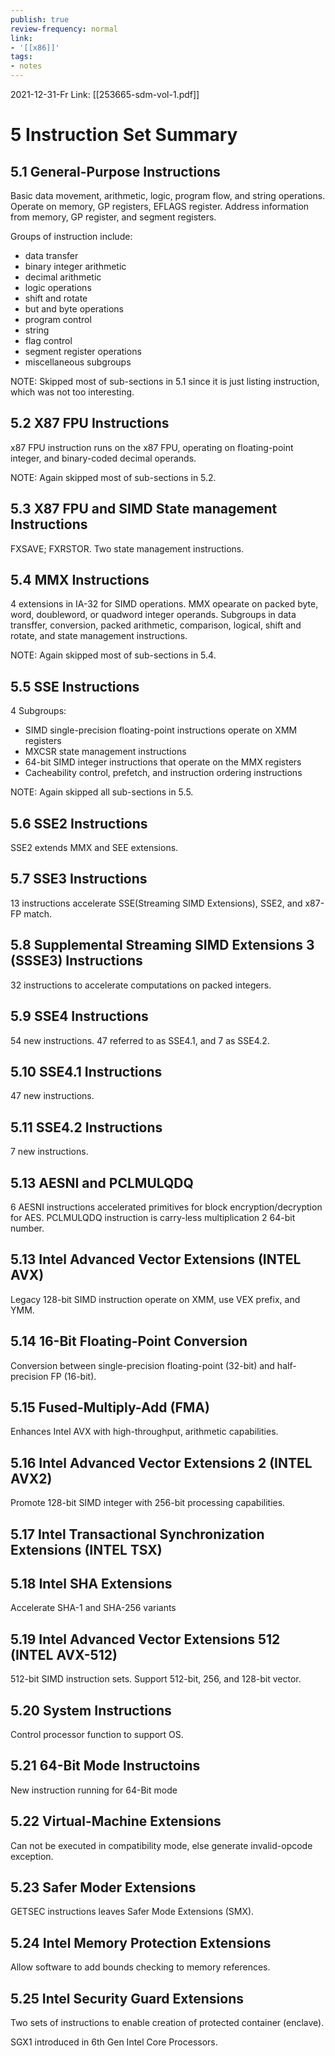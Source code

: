 ```yaml
---
publish: true
review-frequency: normal
link:
- '[[x86]]'
tags:
- notes
---
```

2021-12-31-Fr
Link: [[253665-sdm-vol-1.pdf]]

# 5 Instruction Set Summary

## 5.1 General-Purpose Instructions

Basic data movement, arithmetic, logic, program flow, and string operations. Operate on memory, GP registers, EFLAGS register. Address information from memory, GP register, and segment registers.

Groups of instruction include:
* data transfer
* binary integer arithmetic
* decimal arithmetic
* logic operations
* shift and rotate
* but and byte operations
* program control
* string
* flag control
* segment register operations
* miscellaneous subgroups

NOTE: Skipped most of sub-sections in 5.1 since it is just listing instruction, which was not too interesting.

## 5.2 X87 FPU Instructions

x87 FPU instruction runs on the x87 FPU, operating on floating-point integer, and binary-coded decimal operands.

NOTE: Again skipped most of sub-sections in 5.2.

## 5.3 X87 FPU and SIMD State management Instructions

FXSAVE; FXRSTOR. Two state management instructions.

## 5.4 MMX Instructions

4 extensions in IA-32 for SIMD operations. MMX opearate on packed byte, word, doubleword, or quadword integer operands. Subgroups in data transffer, conversion, packed arithmetic, comparison, logical, shift and rotate, and state management instructions.

NOTE: Again skipped most of sub-sections in 5.4.

## 5.5 SSE Instructions

4 Subgroups:
- SIMD single-precision floating-point instructions operate on XMM registers
- MXCSR state management instructions
- 64-bit SIMD integer instructions that operate on the MMX registers
- Cacheability control, prefetch, and instruction ordering instructions

NOTE: Again skipped all sub-sections in 5.5.

## 5.6 SSE2 Instructions

SSE2 extends MMX and SEE extensions.

## 5.7 SSE3 Instructions

13 instructions accelerate SSE(Streaming SIMD Extensions), SSE2, and x87-FP match.

## 5.8 Supplemental Streaming SIMD Extensions 3 (SSSE3) Instructions

32 instructions to accelerate computations on packed integers.

## 5.9 SSE4 Instructions

54 new instructions. 47 referred to as SSE4.1, and 7 as SSE4.2.

## 5.10 SSE4.1 Instructions

47 new instructions.

## 5.11 SSE4.2 Instructions

7 new instructions.

## 5.13 AESNI and PCLMULQDQ

6 AESNI instructions accelerated primitives for block encryption/decryption for AES. PCLMULQDQ instruction is carry-less multiplication 2 64-bit number.

## 5.13 Intel Advanced Vector Extensions (INTEL AVX)

Legacy 128-bit SIMD instruction operate on XMM, use VEX prefix, and YMM.

## 5.14 16-Bit Floating-Point Conversion

Conversion between single-precision floating-point (32-bit) and half-precision FP (16-bit).

## 5.15 Fused-Multiply-Add (FMA)

Enhances Intel AVX with high-throughput, arithmetic capabilities.

## 5.16 Intel Advanced Vector Extensions 2 (INTEL AVX2)

Promote 128-bit SIMD integer with 256-bit processing capabilities.

## 5.17 Intel Transactional Synchronization Extensions (INTEL TSX)

## 5.18 Intel SHA Extensions

Accelerate SHA-1 and SHA-256 variants

## 5.19 Intel Advanced Vector Extensions 512 (INTEL AVX-512)

512-bit SIMD instruction sets. Support 512-bit, 256, and 128-bit vector.

## 5.20 System Instructions

Control processor function to support OS.

## 5.21 64-Bit Mode Instructoins

New instruction running for 64-Bit mode

## 5.22 Virtual-Machine Extensions

Can not be executed in compatibility mode, else generate invalid-opcode exception.

## 5.23 Safer Moder Extensions

GETSEC instructions leaves Safer Mode Extensions (SMX).

## 5.24 Intel Memory Protection Extensions

Allow software to add bounds checking to memory references.

## 5.25 Intel Security Guard Extensions

Two sets of instructions to enable creation of protected container (enclave).

SGX1 introduced in 6th Gen Intel Core Processors.